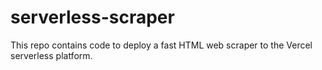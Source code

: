 # serverless-scraper

This repo contains code to deploy a fast HTML web scraper to the Vercel serverless platform.
